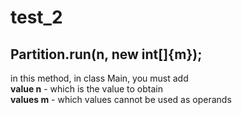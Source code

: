 # test_2
## **Partition.run(n, new int[]{m});**  
in this method, in class Main, you must add   
**value n**  - which is the value to obtain  
**values m** - which values cannot be used as operands



